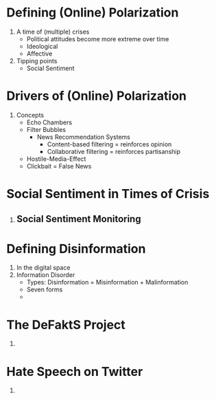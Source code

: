 # Defining (Online) Polarization
1. A time of (multiple) crises
    - Political attitudes become more extreme over time
    - Ideological
    - Affective
1. Tipping points
    - Social Sentiment



# Drivers of (Online) Polarization
1. Concepts
    - Echo Chambers
    - Filter Bubbles
        * News Recommendation Systems
            + Content-based filtering = reinforces opinion
            + Collaborative filtering = reinforces partisanship
    - Hostile-Media-Effect
    - Clickbait = False News



# Social Sentiment in Times of Crisis
1. Social Sentiment Monitoring
    - 



# Defining Disinformation
1. In the digital space
1. Information Disorder
    - Types: Disinformation = Misinformation + Malinformation
    - Seven forms
    - 



# The DeFaktS Project
1. 



# Hate Speech on Twitter
1. 

